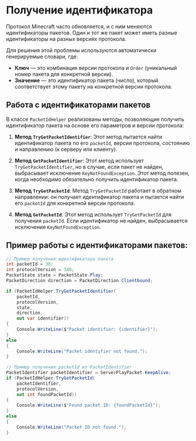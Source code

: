 # Получение идентификатора

Протокол Minecraft часто обновляется, и с ним меняются идентификаторы пакетов. Один и тот же пакет может иметь разные идентификаторы на разных версиях протокола.

Для решения этой проблемы используются автоматически генерируемые словари, где:

- **Ключ** — это комбинация версии протокола и `Order` (уникальный номер пакета для конкретной версии).
- **Значение** — это идентификатор пакета (число), который соответствует этому пакету на конкретной версии протокола.

## Работа с идентификаторами пакетов

В классе `PacketIdHelper` реализованы методы, позволяющие получить идентификатор пакета на основе его параметров и версии протокола:

1. **Метод `TryGetPacketIdentifier`**:
   Этот метод пытается найти идентификатор пакета по его `packetId`, версии протокола, состоянию и направлению (к серверу или клиенту).

2. **Метод `GetPacketIdentifier`**:
   Этот метод использует `TryGetPacketIdentifier`, но в случае, если пакет не найден, выбрасывает исключение `KeyNotFoundException`. Этот метод полезен, когда необходимо обязательно получить идентификатор пакета.

3. **Метод `TryGetPacketId`**:
   Метод `TryGetPacketId` работает в обратном направлении: он получает идентификатор пакета и пытается найти его `packetId` для конкретной версии протокола.

4. **Метод `GetPacketId`**:
   Этот метод использует `TryGetPacketId` для получения `packetId`. Если идентификатор не найден, выбрасывается исключение `KeyNotFoundException`.

## Пример работы с идентификаторами пакетов:

```C#
// Пример получения идентификатора пакета
int packetId = 30;
int protocolVersion = 340;
PacketState state = PacketState.Play;
PacketDirection direction = PacketDirection.Clientbound;

if (PacketIdHelper.TryGetPacketIdentifier(
    packetId, 
    protocolVersion,
    state, 
    direction, 
    out var identifier))
{
    Console.WriteLine($"Packet identifier: {identifier}");
}
else
{
    Console.WriteLine("Packet identifier not found.");
}

// Пример получения packetId из PacketIdentifier
PacketIdentifier packetIdentifier = ServerPlayPacket.KeepAlive;
if (PacketIdHelper.TryGetPacketId(
    packetIdentifier, 
    protocolVersion, 
    out int foundPacketId))
{
    Console.WriteLine($"Found packet ID: {foundPacketId}");
}
else
{
    Console.WriteLine("Packet ID not found.");
}
```